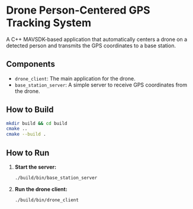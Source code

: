 # Drone Person-Centered GPS Tracking System

A C++ MAVSDK-based application that automatically centers a drone on a detected person and transmits the GPS coordinates to a base station.

## Components

*   `drone_client`: The main application for the drone.
*   `base_station_server`: A simple server to receive GPS coordinates from the drone.

## How to Build

```bash
mkdir build && cd build
cmake ..
cmake --build .
```

## How to Run

1.  **Start the server:**

    ```bash
    ./build/bin/base_station_server
    ```

2.  **Run the drone client:**

    ```bash
    ./build/bin/drone_client
    ```
